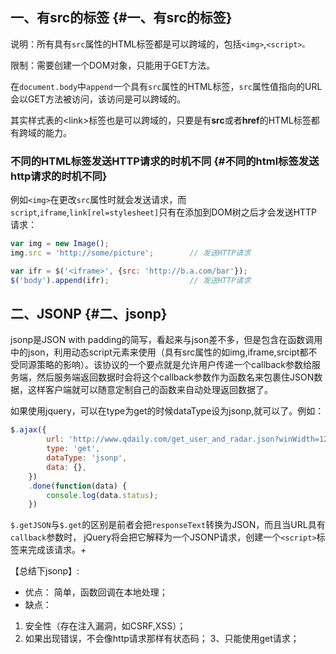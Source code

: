 ## 一、有src的标签 {#一、有src的标签}

说明：所有具有`src`属性的HTML标签都是可以跨域的，包括`<img>`,`<script>。`

限制：需要创建一个DOM对象，只能用于GET方法。

在`document.body`中`append`一个具有`src`属性的HTML标签，`src`属性值指向的URL会以GET方法被访问，该访问是可以跨域的。

其实样式表的&lt;link&gt;标签也是可以跨域的，只要是有**src**或者**href**的HTML标签都有跨域的能力。

### 不同的HTML标签发送HTTP请求的时机不同 {#不同的html标签发送http请求的时机不同}

例如`<img>`在更改`src`属性时就会发送请求，而`script`,`iframe`,`link[rel=stylesheet]`只有在添加到DOM树之后才会发送HTTP请求：

```js
var img = new Image();
img.src = 'http://some/picture';        // 发送HTTP请求

var ifr = $('<iframe>', {src: 'http://b.a.com/bar'});
$('body').append(ifr);                  // 发送HTTP请求
```

## 二、JSONP {#二、jsonp}

jsonp是JSON with padding的简写，看起来与json差不多，但是包含在函数调用中的json，利用动态script元素来使用（具有src属性的如img,iframe,srcipt都不受同源策略的影响）。该协议的一个要点就是允许用户传递一个callback参数给服务端，然后服务端返回数据时会将这个callback参数作为函数名来包裹住JSON数据，这样客户端就可以随意定制自己的函数来自动处理返回数据了。

如果使用jquery，可以在type为get的时候dataType设为jsonp,就可以了。例如：

```js
$.ajax({
        url: 'http://www.qdaily.com/get_user_and_radar.json?winWidth=1280&winHeight=800',
        type: 'get',
        dataType: 'jsonp',
        data: {},
    })
    .done(function(data) {
        console.log(data.status);
    })
```

`$.getJSON`与`$.get`的区别是前者会把`responseText`转换为JSON，而且当URL具有`callback`参数时， jQuery将会把它解释为一个JSONP请求，创建一个`<script>`标签来完成该请求。+

【总结下jsonp】:

* 优点： 简单，函数回调在本地处理；
* 缺点： 

1. 安全性（存在注入漏洞，如CSRF,XSS）； 
2. 如果出现错误，不会像http请求那样有状态码； 3、只能使用get请求；



